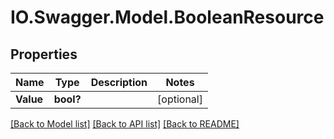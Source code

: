 # IO.Swagger.Model.BooleanResource
## Properties

Name | Type | Description | Notes
------------ | ------------- | ------------- | -------------
**Value** | **bool?** |  | [optional] 

[[Back to Model list]](../README.md#documentation-for-models) [[Back to API list]](../README.md#documentation-for-api-endpoints) [[Back to README]](../README.md)

